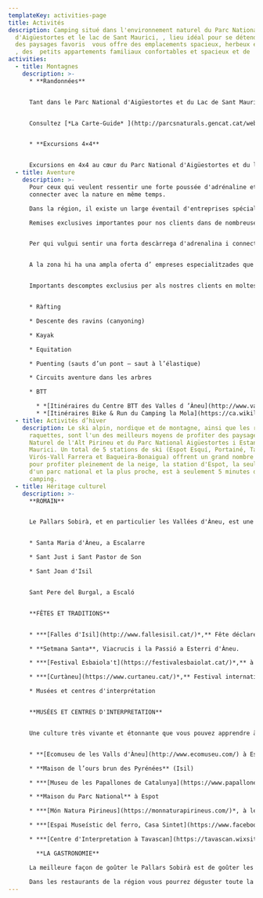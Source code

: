 ```yaml
---
templateKey: activities-page
title: Activités
description: Camping situé dans l'environnement naturel du Parc National
  d'Aigüestortes et le lac de Sant Maurici, , lieu idéal pour se détendre, jouir
  des paysages favoris  vous offre des emplacements spacieux, herbeux et ombreux
  , des  petits appartements familiaux confortables et spacieux et de  bungalows
activities:
  - title: Montagnes
    description: >-
      * **Randonnées**


      Tant dans le Parc National d'Aigüestortes et du Lac de Sant Maurici que dans la zone périphérique, vous trouverez toujours un chemin qui vous convient: des petites sorties en famille aux longues traversées en haute montagne.


      Consultez [*La Carte-Guide* ](http://parcsnaturals.gencat.cat/web/.content/Xarxa-de-parcs/aiguestortes/Inici/PDF/PNASM_planol_guia_LRv4_ENG_FRE.pdf)et  *[La brochure des itinéraires recommandés](http://parcsnaturals.gencat.cat/web/.content/Xarxa-de-parcs/aiguestortes/gaudeix-del-parc/guia-de-visita/Propostes-itineraris-per-dies/Pdf/ITI_Valls_d_Aneu_FRE.pdf)* 


      * **Excursions 4×4**


      Excursions en 4x4 au cœur du Parc National d'Aigüestortes et du lac de San Maurici.*[ Plus d'informations](https://www.taxisespot.com/)*
  - title: Aventure
    description: >-
      Pour ceux qui veulent ressentir une forte poussée d'adrénaline et se
      connecter avec la nature en même temps.

      Dans la région, il existe un large éventail d'entreprises spécialisées qui proposent des sports d'aventure en toute sécurité, en fournissant l'équipement nécessaire et un guide ou un moniteur qualifié.

      Remises exclusives importantes pour nos clients dans de nombreuses activités d'aventure. A la réception nous vous informerons.


      Per qui vulgui sentir una forta descàrrega d'adrenalina i connectar amb la naturalesa al mateix temps.


      A la zona hi ha una ampla oferta d’ empreses especialitzades que ofereixen esports d’ aventura de forma segura, proporcionant l’equipament necessari i un guia o monitor qualificat.


      Importants descomptes exclusius per als nostres clients en moltes de les activitat d'aventura. A recepció l'informarem.


      * Ràfting

      * Descente des ravins (canyoning)

      * Kayak

      * Equitation

      * Puenting (sauts d’un pont – saut à l’élastique)

      * Circuits aventure dans les arbres

      * BTT

        * *[Itinéraires du Centre BTT des Valles d ’Àneu](http://www.vallsdaneu.org/uploads/c852dace954a2ea09760c45a463b1908.pdf)*. 211 km d'itinéraires balisés de différents niveaux.
        * *[Itinéraires Bike & Run du Camping la Mola](https://ca.wikiloc.com/wikiloc/map.do?sw=-89.9993295%2C-179.999&ne=89.999%2C179.999&loop=1&q=C%C3%A0mping%20la%20Mola&place=C%C3%A0mping%20la%20Mola&fitMapToTrails=1&uid=1782701&page=1).* Ils partent tous et arrivent au camping.
  - title: Activités d’hiver
    description: Le ski alpin, nordique et de montagne, ainsi que les randonnée en
      raquettes, sont l'un des meilleurs moyens de profiter des paysages du Parc
      Naturel de l'Alt Pirineu et du Parc National Aigüestortes i Estany de Sant
      Maurici. Un total de 5 stations de ski (Espot Esquí, Portainé, Tavasacan,
      Virós-Vall Farrera et Baqueira-Bonaigua) offrent un grand nombre d'options
      pour profiter pleinement de la neige, la station d'Espot, la seule à côté
      d'un parc national et la plus proche, est à seulement 5 minutes du
      camping.
  - title: Héritage culturel
    description: >-
      **ROMAIN**


      Le Pallars Sobirà, et en particulier les Vallées d'Àneu, est une terre d'églises, d'ermitages et de monastères, avec de hauts clochers couronnés de dalles d'ardoise qui dépassent au-dessus des villages et de petits ermitages qui se cachent entre collines et montagnes.


      * Santa Maria d'Àneu, a Escalarre

      * Sant Just i Sant Pastor de Son

      * Sant Joan d'Isil 


      Sant Pere del Burgal, a Escaló


      **FÊTES ET TRADITIONS**


      * ***[Falles d'Isil](http://www.fallesisil.cat/)*,** Fête déclaré d’intérêt national en juin 2010 et patrimoine immatériel de l’humanité par l’UNESCO, en 2015.

      * **Setmana Santa**, Viacrucis i la Passió a Esterri d'Àneu.

      * ***[Festival Esbaiola't](https://festivalesbaiolat.cat/)*,** à Esterri d’Aneu, arts du spectacle de rue et pour tous les publics.

      * ***[Curtàneu](https://www.curtaneu.cat/)*,** Festival international du court-métrage dans les Valls d’Àneu, dans le Pallars Sobirà. Le spectacle fait partie de Catalunya Film Festivals, le coordinateur des festivals en Catalogne.

      * Musées et centres d'interprétation


      **MUSÉES ET CENTRES D'INTERPRETATION**


      Une culture très vivante et étonnante que vous pouvez apprendre à connaître grâce à la diffusion et à la protection de notre patrimoine historique.


      * **[Ecomuseu de les Valls d'Àneu](http://www.ecomuseu.com/) à Esterri d'Àneu**

      * **Maison de l’ours brun des Pyrénées** (Isil)

      * ***[Museu de les Papallones de Catalunya](https://www.papallones.net/)*, a Ribera de Cardós**

      * **Maison du Parc National** à Espot

      * ***[Món Natura Pirineus](https://monnaturapirineus.com/)*, à les Planes de Son**

      * ***[Espai Museístic del ferro, Casa Sintet](https://www.facebook.com/casasintet/)*, a Alins**

      * ***[Centre d'Interpretation à Tavascan](https://tavascan.wixsite.com/tavascan)*, La forçe de l'eau**

        **LA GASTRONOMIE**

      La meilleure façon de goûter le Pallars Sobirà est de goûter les produits fabriqués dans la région. N'hésitez pas à rendre visite à nos producteurs locaux, qui vous proposeront leurs meilleurs produits locaux, et vous expliqueront comment ils les fabriquent : Fromages, yaourts artisanals, saucissons…

      Dans les restaurants de la région vous pourrez déguster toute la saveur des Pyrénées sur la table : champignons, viande de gibier, viande grillée, soupe catalane avec pâte, du riz ou les deux (escudella), saucisson d’agneau (girella), trinxat del Pallars…
---
```

